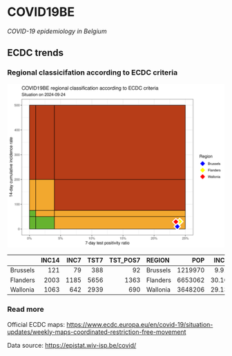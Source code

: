 
# COVID19BE

*COVID-19 epidemiology in Belgium*

## ECDC trends

### Regional classicifation according to ECDC criteria

![](COVID9BE-ecdc-trend.png)

|          | INC14 | INC7 | TST7 | TST\_POS7 | REGION   |     POP | INC14\_RT |       PR7 |        GR |
| :------- | ----: | ---: | ---: | --------: | :------- | ------: | --------: | --------: | --------: |
| Brussels |   121 |   79 |  388 |        92 | Brussels | 1219970 |  9.918277 | 0.2371134 | 0.8809524 |
| Flanders |  2003 | 1185 | 5656 |      1363 | Flanders | 6653062 | 30.106438 | 0.2409830 | 0.4486553 |
| Wallonia |  1063 |  642 | 2939 |       690 | Wallonia | 3648206 | 29.137609 | 0.2347737 | 0.5249406 |

### Read more

Official ECDC maps:
<https://www.ecdc.europa.eu/en/covid-19/situation-updates/weekly-maps-coordinated-restriction-free-movement>

Data source: <https://epistat.wiv-isp.be/covid/>

